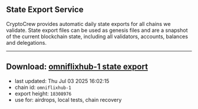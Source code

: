## State Export Service
CryptoCrew provides automatic daily state exports for all chains we validate. State export files can be used as genesis files and are a snapshot of the current blockchain state, including all validators, accounts, balances and delegations.

---
**Download: [omniflixhub-1 state export](https://dl-eu2.ccvalidators.com/SERVICE/omniflixhub/omniflixhub-1_export_18308976.json)**
---

- last updated: Thu Jul 03 2025 16:02:15
- chain id: `omniflixhub-1`
- export height: `18308976`
- use for: airdrops, local tests, chain recovery
